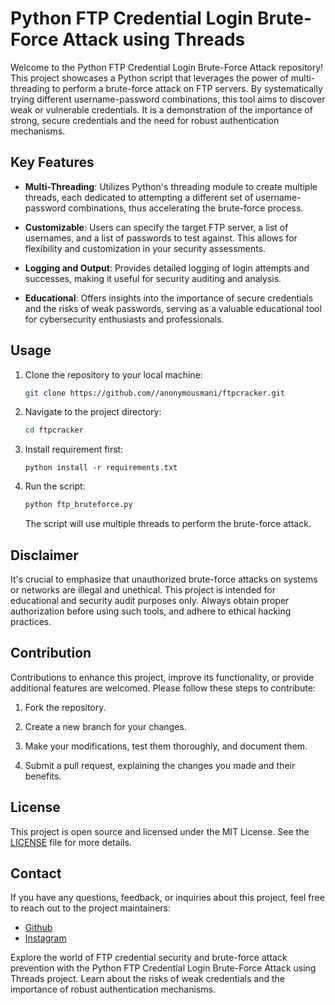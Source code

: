# Python FTP Credential Login Brute-Force Attack using Threads

Welcome to the Python FTP Credential Login Brute-Force Attack repository! This project showcases a Python script that leverages the power of multi-threading to perform a brute-force attack on FTP servers. By systematically trying different username-password combinations, this tool aims to discover weak or vulnerable credentials. It is a demonstration of the importance of strong, secure credentials and the need for robust authentication mechanisms.

## Key Features

- **Multi-Threading**: Utilizes Python's threading module to create multiple threads, each dedicated to attempting a different set of username-password combinations, thus accelerating the brute-force process.

- **Customizable**: Users can specify the target FTP server, a list of usernames, and a list of passwords to test against. This allows for flexibility and customization in your security assessments.

- **Logging and Output**: Provides detailed logging of login attempts and successes, making it useful for security auditing and analysis.

- **Educational**: Offers insights into the importance of secure credentials and the risks of weak passwords, serving as a valuable educational tool for cybersecurity enthusiasts and professionals.

## Usage

1. Clone the repository to your local machine:

   ```bash
   git clone https://github.com//anonymousmani/ftpcracker.git
   ```

2. Navigate to the project directory:

   ```bash
   cd ftpcracker
   ```
3. Install requirement first:
   ```
   python install -r requirements.txt
   ```

5. Run the script:

   ```bash
   python ftp_bruteforce.py
   ```

   The script will use multiple threads to perform the brute-force attack.

##  Disclaimer

It's crucial to emphasize that unauthorized brute-force attacks on systems or networks are illegal and unethical. This project is intended for educational and security audit purposes only. Always obtain proper authorization before using such tools, and adhere to ethical hacking practices.

## Contribution

Contributions to enhance this project, improve its functionality, or provide additional features are welcomed. Please follow these steps to contribute:

1. Fork the repository.

2. Create a new branch for your changes.

3. Make your modifications, test them thoroughly, and document them.

4. Submit a pull request, explaining the changes you made and their benefits.

## License

This project is open source and licensed under the MIT License. See the [LICENSE](LICENSE) file for more details.

## Contact

If you have any questions, feedback, or inquiries about this project, feel free to reach out to the project maintainers:

- [Github](https://github.com/anoymousmani)
- [Instagram](https://instagram.com/x_ploits)

Explore the world of FTP credential security and brute-force attack prevention with the Python FTP Credential Login Brute-Force Attack using Threads project. Learn about the risks of weak credentials and the importance of robust authentication mechanisms.
